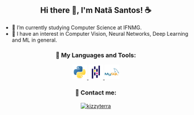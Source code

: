 <h2 align="center">Hi there 👋, I'm Natã Santos! ☕</h2>
<!-- ![Gif](https://github.com/natansantoz/natansantoz/blob/main/a1.gif) -->

- 🔬 I’m currently studying Computer Science at IFNMG.
- 🤖 I have an interest in Computer Vision, Neural Networks, Deep Learning and ML in general.


<h3 align="center">💼 My Languages and Tools: </h3>
<p align="center"> 
	<a href="https://www.python.org" target="_blank" rel="noreferrer"> <img src="https://raw.githubusercontent.com/devicons/devicon/master/icons/python/python-original.svg" alt="python" width="40" height="40" class="center"/> </a> 
	<a href="https://pandas.pydata.org/" target="_blank" rel="noreferrer"> <img src="https://raw.githubusercontent.com/devicons/devicon/2ae2a900d2f041da66e950e4d48052658d850630/icons/pandas/pandas-original.svg" alt="pandas" width="40" height="40"/> </a>
	<a href="https://www.mysql.com/" target="_blank" rel="noreferrer"> <img src="https://raw.githubusercontent.com/devicons/devicon/master/icons/mysql/mysql-original-wordmark.svg" alt="mysql" width="40" height="40"/> </a> 
<!-- 	
<a href="https://git-scm.com/" target="_blank" rel="noreferrer"> <img src="https://www.vectorlogo.zone/logos/git-scm/git-scm-icon.svg" alt="git" width="40" height="40"/> </a>
-->	

<h3 align="center">🔗 Contact me: </h3>
<p align="center">
<a href="https://www.linkedin.com/in/ntsdo" target="blank"><img align="center" src="https://raw.githubusercontent.com/rahuldkjain/github-profile-readme-generator/master/src/images/icons/Social/linked-in-alt.svg" alt="kizzyterra" height="30" width="40" /></a>

